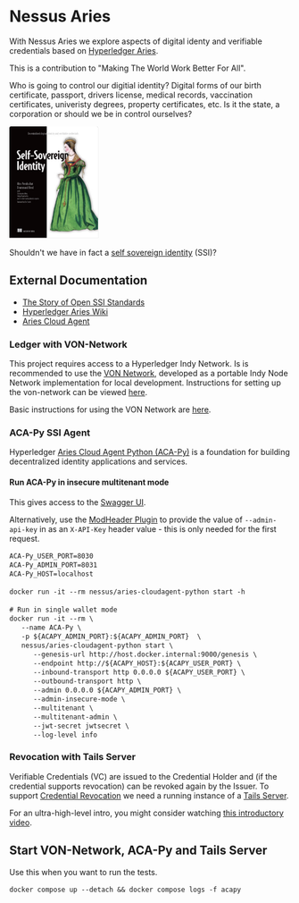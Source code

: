 # Nessus Aries

With Nessus Aries we explore aspects of digital identy and verifiable credentials based on [Hyperledger Aries](https://www.hyperledger.org/use/aries).

This is a contribution to "Making The World Work Better For All".

Who is going to control our digitial identity? Digital forms of our birth certificate, passport, drivers license,
medical records, vaccination certificates, univeristy degrees, property certificates, etc.
Is it the state, a corporation or should we be in control ourselves?

<img src="docs/img/ssi-book.png" height="200">

Shouldn't we have in fact a [self sovereign identity](https://www.manning.com/books/self-sovereign-identity) (SSI)?

## External Documentation

* [The Story of Open SSI Standards](https://www.youtube.com/watch?v=RllH91rcFdE)
* [Hyperledger Aries Wiki](https://wiki.hyperledger.org/display/aries)
* [Aries Cloud Agent](https://github.com/hyperledger/aries-ACA-Py-controllers/tree/main/AliceFaberAcmeDemo)

### Ledger with VON-Network

This project requires access to a Hyperledger Indy Network. Is is recommended to use the [VON Network](https://github.com/bcgov/von-network), developed as a portable Indy Node Network implementation for local development. Instructions for setting up the von-network can be viewed [here](https://github.com/bcgov/von-network#running-the-network-locally).

Basic instructions for using the VON Network are [here](https://github.com/bcgov/von-network/blob/main/docs/UsingVONNetwork.md).

### ACA-Py SSI Agent

Hyperledger [Aries Cloud Agent Python (ACA-Py)](https://github.com/hyperledger/aries-cloudagent-python) is a foundation for building decentralized identity applications and services.

#### Run ACA-Py in insecure multitenant mode

This gives access to the [Swagger UI](http://localhost:8031). 

Alternatively, use the [ModHeader Plugin](https://chrome.google.com/webstore/detail/modheader) to provide 
the value of `--admin-api-key` in as an `X-API-Key` header value - this is only needed for the first request.

```
ACA-Py_USER_PORT=8030
ACA-Py_ADMIN_PORT=8031
ACA-Py_HOST=localhost

docker run -it --rm nessus/aries-cloudagent-python start -h

# Run in single wallet mode
docker run -it --rm \
   --name ACA-Py \
   -p ${ACAPY_ADMIN_PORT}:${ACAPY_ADMIN_PORT}  \
   nessus/aries-cloudagent-python start \
      --genesis-url http://host.docker.internal:9000/genesis \
      --endpoint http://${ACAPY_HOST}:${ACAPY_USER_PORT} \
      --inbound-transport http 0.0.0.0 ${ACAPY_USER_PORT} \
      --outbound-transport http \
      --admin 0.0.0.0 ${ACAPY_ADMIN_PORT} \
      --admin-insecure-mode \
      --multitenant \
      --multitenant-admin \
      --jwt-secret jwtsecret \
      --log-level info
```

### Revocation with Tails Server

Verifiable Credentials (VC) are issued to the Credential Holder and (if the credential supports revocation) can be revoked again by the Issuer.
To support [Credential Revocation](https://github.com/hyperledger/aries-cloudagent-python/blob/main/docs/GettingStartedAriesDev/CredentialRevocation.md) we
need a running instance of a [Tails Server](https://github.com/bcgov/indy-tails-server).

For an ultra-high-level intro, you might consider watching [this introductory video](https://youtu.be/QsRu4ZqJpG4).


## Start VON-Network, ACA-Py and Tails Server 

Use this when you want to run the tests.

```
docker compose up --detach && docker compose logs -f acapy
```
